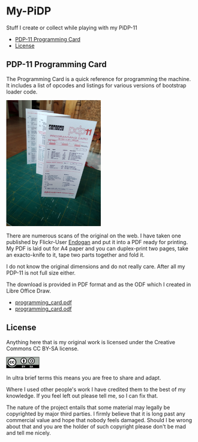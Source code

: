 # My-PiDP
Stuff I create or collect while playing with my PiDP-11

* [PDP-11 Programming Card](#pdp-11-programming-card)
* [License](#license)

## PDP-11 Programming Card

The Programming Card is a quick reference for programming the machine. It includes a list of opcodes and listings for various versions of bootstrap loader code.

<img src="programming_card.jpg" height="50%" width="50%"/>

There are numerous scans of the original on the web. I have taken one published by Flickr-User [Endogan](https://www.flickr.com/photos/24989276@N00/albums/72157613479397758) and put it into a PDF ready for printing. My PDF is laid out for A4 paper and you can duplex-print two pages, take an exacto-knife to it, tape two parts together and fold it. 

I do not know the original dimensions and do not really care. After all my PDP-11 is not full size either.

The download is provided in PDF format and as the ODF which I created in Libre Office Draw.

* [programming_card.pdf](programming_card.pdf)
* [programming_card.odf](programming_card.odf)

## License

Anything here that is my original work is licensed under the Creative Commons CC BY-SA license.

<img src="by-sa.png" width=88/>

In ultra brief terms this means you are free to share and adapt.
 
Where I used other people's work I have credited them to the best of my knowledge. If you feel left out please tell me, so I can fix that. 
 
The nature of the project entails that some material may legally be copyrighted by major third parties. I firmly believe that it is long past any commercial value and hope that nobody feels damaged. Should I be wrong about that and you are the holder of such copyright please don't be mad and tell me nicely.
